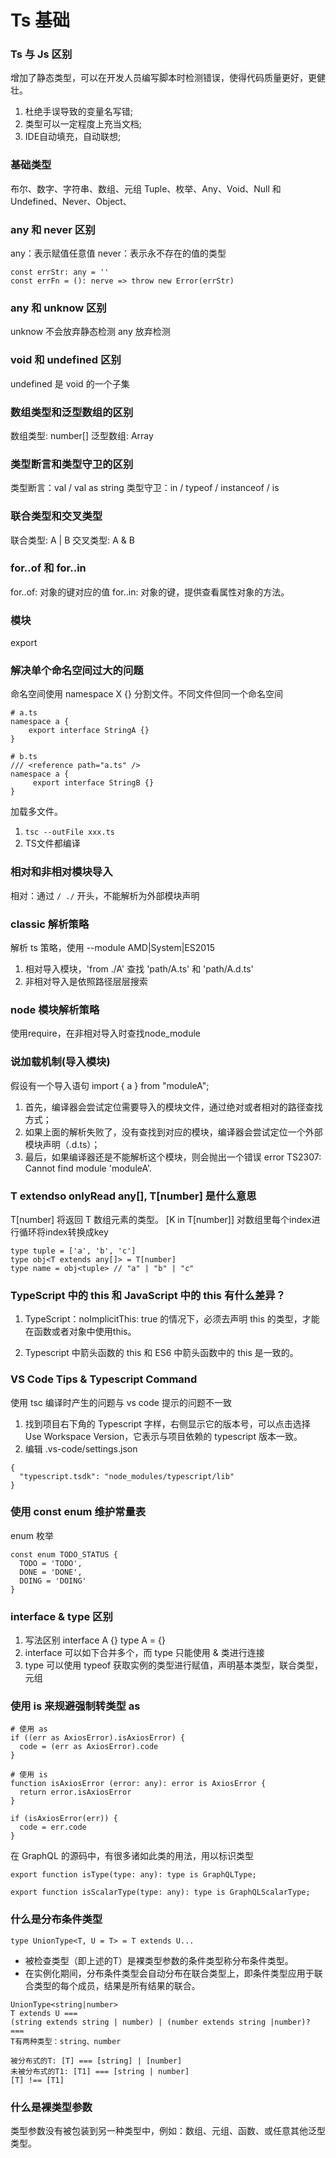 # Ts 基础 
### Ts 与 Js 区别
增加了静态类型，可以在开发人员编写脚本时检测错误，使得代码质量更好，更健壮。
1. 杜绝手误导致的变量名写错;
2. 类型可以一定程度上充当文档;
3. IDE自动填充，自动联想;
### 基础类型
布尔、数字、字符串、数组、元组 Tuple、枚举、Any、Void、Null 和 Undefined、Never、Object、
### any 和 never 区别
any：表示赋值任意值
never：表示永不存在的值的类型
```
const errStr: any = ''
const errFn = (): nerve => throw new Error(errStr)
```

### any 和 unknow 区别
unknow 不会放弃静态检测
any 放弃检测

### void 和 undefined 区别
 undefined 是 void 的一个子集

### 数组类型和泛型数组的区别
数组类型: number[]
泛型数组: Array<number>

### 类型断言和类型守卫的区别
类型断言：<string>val / val as string
类型守卫：in / typeof / instanceof / is

### 联合类型和交叉类型
联合类型: A | B
交叉类型: A & B

### for..of 和 for..in
for..of: 对象的键对应的值
for..in: 对象的键，提供查看属性对象的方法。

### 模块
export

### 解决单个命名空间过大的问题
命名空间使用 namespace X {}
分割文件。不同文件但同一个命名空间
```
# a.ts
namespace a {
    export interface StringA {}
}

# b.ts
/// <reference path="a.ts" />
namespace a {
     export interface StringB {}
}
```
加载多文件。
1. ``tsc --outFile xxx.ts``
2. TS文件都编译

### 相对和非相对模块导入
相对：通过 ``/ ./`` 开头，不能解析为外部模块声明

### classic 解析策略
解析 ts 策略，使用 --module AMD|System|ES2015

1. 相对导入模块，'from ./A' 查找 'path/A.ts' 和 'path/A.d.ts'
2. 非相对导入是依照路径层层搜索

### node 模块解析策略
使用require，在非相对导入时查找node_module

### 说加载机制(导入模块)
假设有一个导入语句 import { a } from "moduleA";
 1. 首先，编译器会尝试定位需要导入的模块文件，通过绝对或者相对的路径查找方式；
 2. 如果上面的解析失败了，没有查找到对应的模块，编译器会尝试定位一个外部模块声明（.d.ts）；
 3. 最后，如果编译器还是不能解析这个模块，则会抛出一个错误 error TS2307: Cannot find module 'moduleA'.

### T extendso onlyRead any[], T[number] 是什么意思
T[number] 将返回 T 数组元素的类型。
[K in T[number]] 对数组里每个index进行循环将index转换成key
```
type tuple = ['a', 'b', 'c']
type obj<T extends any[]> = T[number]
type name = obj<tuple> // "a" | "b" | "c"
```
### TypeScript 中的 this 和 JavaScript 中的 this 有什么差异？
1. TypeScript：noImplicitThis: true 的情况下，必须去声明 this 的类型，才能在函数或者对象中使用this。

2. Typescript 中箭头函数的 this 和 ES6 中箭头函数中的 this 是一致的。
 
### VS Code Tips & Typescript Command
使用 tsc 编译时产生的问题与 vs code 提示的问题不一致
1. 找到项目右下角的 Typescript 字样，右侧显示它的版本号，可以点击选择 Use Workspace Version，它表示与项目依赖的 typescript 版本一致。
2. 编辑 .vs-code/settings.json
```
{
  "typescript.tsdk": "node_modules/typescript/lib"
}
```
### 使用 const enum 维护常量表
enum 枚举
```
const enum TODO_STATUS {
  TODO = 'TODO',
  DONE = 'DONE',
  DOING = 'DOING'
}
```
###  interface & type 区别
1. 写法区别
    interface A {}
    type A = {}
2. interface 可以如下合并多个，而 type 只能使用 & 类进行连接
3. type 可以使用 typeof 获取实例的类型进行赋值，声明基本类型，联合类型，元组
 
### 使用 is 来规避强制转类型 as
```
# 使用 as
if ((err as AxiosError).isAxiosError) {
  code = (err as AxiosError).code
}

# 使用 is
function isAxiosError (error: any): error is AxiosError {
  return error.isAxiosError
}

if (isAxiosError(err)) {
  code = err.code
}
```
在 GraphQL 的源码中，有很多诸如此类的用法，用以标识类型
```
export function isType(type: any): type is GraphQLType;

export function isScalarType(type: any): type is GraphQLScalarType;
```
### 什么是分布条件类型
``type UnionType<T, U = T> = T extends U...``

- 被检查类型（即上述的T）是裸类型参数的条件类型称分布条件类型。
- 在实例化期间，分布条件类型会自动分布在联合类型上，即条件类型应用于联合类型的每个成员，结果是所有结果的联合。
```
UnionType<string|number>
T extends U === 
(string extends string | number) | (number extends string |number)? ===
T有两种类型：string、number

被分布式的T: [T] === [string] | [number]
未被分布式的T1: [T1] === [string | number]
[T] !== [T1]
```

### 什么是裸类型参数
类型参数没有被包装到另一种类型中，例如：数组、元组、函数、或任意其他泛型类型。


